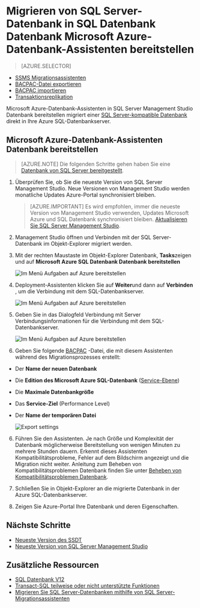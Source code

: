 <properties
   pageTitle="Migrieren von SQL Server-Datenbank in SQL Datenbank Datenbank Microsoft Azure-Datenbank-Assistenten bereitstellen | Microsoft Azure"
   description="Microsoft Azure SQL-Datenbank Datenbankmigration Microsoft Azure-Datenbank-Assistent"
   services="sql-database"
   documentationCenter=""
   authors="CarlRabeler"
   manager="jhubbard"
   editor=""/>

<tags
   ms.service="sql-database"
   ms.devlang="NA"
   ms.topic="article"
   ms.tgt_pltfrm="NA"
   ms.workload="sqldb-migrate"
   ms.date="08/24/2016"
   ms.author="carlrab"/>

# <a name="migrate-sql-server-database-to-sql-database-using-deploy-database-to-microsoft-azure-database-wizard"></a>Migrieren von SQL Server-Datenbank in SQL Datenbank Datenbank Microsoft Azure-Datenbank-Assistenten bereitstellen


> [AZURE.SELECTOR]
- [SSMS Migrationsassistenten](sql-database-cloud-migrate-compatible-using-ssms-migration-wizard.md)
- [BACPAC-Datei exportieren](sql-database-cloud-migrate-compatible-export-bacpac-ssms.md)
- [BACPAC importieren](sql-database-cloud-migrate-compatible-import-bacpac-ssms.md)
- [Transaktionsreplikation](sql-database-cloud-migrate-compatible-using-transactional-replication.md)

Microsoft Azure-Datenbank-Assistenten in SQL Server Management Studio Datenbank bereitstellen migriert einer [SQL Server-kompatible Datenbank](sql-database-cloud-migrate.md) direkt in Ihre Azure SQL-Datenbankserver.

## <a name="use-the-deploy-database-to-microsoft-azure-database-wizard"></a>Microsoft Azure-Datenbank-Assistenten Datenbank bereitstellen

> [AZURE.NOTE] Die folgenden Schritte gehen haben Sie eine [Datenbank von SQL Server bereitgestellt](https://azure.microsoft.com/documentation/learning-paths/sql-database-training-learn-sql-database/).

1. Überprüfen Sie, ob Sie die neueste Version von SQL Server Management Studio. Neue Versionen von Management Studio werden monatliche Updates Azure-Portal synchronisiert bleiben.

    > [AZURE.IMPORTANT] Es wird empfohlen, immer die neueste Version von Management Studio verwenden, Updates Microsoft Azure und SQL Datenbank synchronisiert bleiben. [Aktualisieren Sie SQL Server Management Studio](https://msdn.microsoft.com/library/mt238290.aspx).

2. Management Studio öffnen und Verbinden mit der SQL Server-Datenbank im Objekt-Explorer migriert werden.
3. Mit der rechten Maustaste im Objekt-Explorer Datenbank, **Tasks**zeigen und auf **Microsoft Azure SQL Datenbank Datenbank bereitstellen**

    ![Im Menü Aufgaben auf Azure bereitstellen](./media/sql-database-cloud-migrate/MigrateUsingDeploymentWizard01.png)

4.  Deployment-Assistenten klicken Sie auf **Weiter**und dann auf **Verbinden** , um die Verbindung mit dem SQL-Datenbankserver.

    ![Im Menü Aufgaben auf Azure bereitstellen](./media/sql-database-cloud-migrate/MigrateUsingDeploymentWizard002.png)

5. Geben Sie in das Dialogfeld Verbindung mit Server Verbindungsinformationen für die Verbindung mit dem SQL-Datenbankserver.

    ![Im Menü Aufgaben auf Azure bereitstellen](./media/sql-database-cloud-migrate/MigrateUsingDeploymentWizard00.png)

5.  Geben Sie folgende [BACPAC](https://msdn.microsoft.com/library/ee210546.aspx#Anchor_4) -Datei, die mit diesem Assistenten während des Migrationsprozesses erstellt:

 - Der **Name der neuen Datenbank** 
 - Die **Edition des Microsoft Azure SQL-Datenbank** ([Service-Ebene](sql-database-service-tiers.md))
 - Die **Maximale Datenbankgröße**
 - Das **Service-Ziel** (Performance Level)
 - Der **Name der temporären Datei**  

    ![Export settings](./media/sql-database-cloud-migrate/MigrateUsingDeploymentWizard02.png)

6.  Führen Sie den Assistenten. Je nach Größe und Komplexität der Datenbank möglicherweise Bereitstellung von wenigen Minuten zu mehrere Stunden dauern. Erkennt dieses Assistenten Kompatibilitätsprobleme, Fehler auf dem Bildschirm angezeigt und die Migration nicht weiter. Anleitung zum Beheben von Kompatibilitätsproblemen Datenbank finden Sie unter [Beheben von Kompatibilitätsproblemen Datenbank](sql-database-cloud-migrate-fix-compatibility-issues.md).

7.  Schließen Sie in Objekt-Explorer an die migrierte Datenbank in der Azure SQL-Datenbankserver.
8.  Zeigen Sie Azure-Portal Ihre Datenbank und deren Eigenschaften.

## <a name="next-steps"></a>Nächste Schritte

- [Neueste Version des SSDT](https://msdn.microsoft.com/library/mt204009.aspx)
- [Neueste Version von SQL Server Management Studio](https://msdn.microsoft.com/library/mt238290.aspx)

## <a name="additional-resources"></a>Zusätzliche Ressourcen

- [SQL Datenbank V12](sql-database-v12-whats-new.md)
- [Transact-SQL teilweise oder nicht unterstützte Funktionen](sql-database-transact-sql-information.md)
- [Migrieren Sie SQL Server-Datenbanken mithilfe von SQL Server-Migrationsassistenten](http://blogs.msdn.com/b/ssma/)
